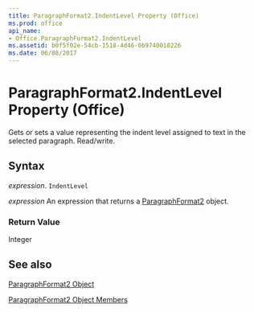 ```yaml
---
title: ParagraphFormat2.IndentLevel Property (Office)
ms.prod: office
api_name:
- Office.ParagraphFormat2.IndentLevel
ms.assetid: b0f5f02e-54cb-1518-4d46-0b9740010226
ms.date: 06/08/2017
---
```



# ParagraphFormat2.IndentLevel Property (Office)

Gets or sets a value representing the indent level assigned to text in the selected paragraph. Read/write.


## Syntax

 _expression_. `IndentLevel`

 _expression_ An expression that returns a [ParagraphFormat2](./Office.ParagraphFormat2.md) object.


### Return Value

Integer


## See also


[ParagraphFormat2 Object](Office.ParagraphFormat2.md)



[ParagraphFormat2 Object Members](./overview/paragraphformat2-members-office.md)

